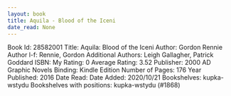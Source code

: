 ```yaml
---
layout: book
title: Aquila - Blood of the Iceni
date_read: None
---
```


Book Id: 28582001
Title: Aquila: Blood of the Iceni
Author: Gordon Rennie
Author l-f: Rennie, Gordon
Additional Authors: Leigh  Gallagher, Patrick Goddard
ISBN: 
My Rating: 0
Average Rating: 3.52
Publisher: 2000 AD Graphic Novels
Binding: Kindle Edition
Number of Pages: 176
Year Published: 2016
Date Read: 
Date Added: 2020/10/21
Bookshelves: kupka-wstydu
Bookshelves with positions: kupka-wstydu (#1868)

